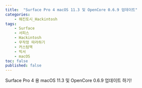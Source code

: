 ```yaml
---
title:  "Surface Pro 4 macOS 11.3 및 OpenCore 0.6.9 업데이트"
categories:
    - 해킨토시_Hackintosh
tags:
    - Surface
    - 서피스
    - Hackintosh
    - 무작정 따라하기
    - 커스텀맥
    - 빅서
    - macOS
toc: false
published: false
---
```

Surface Pro 4 용 macOS 11.3 및 OpenCore 0.6.9 업데이트 하기!

